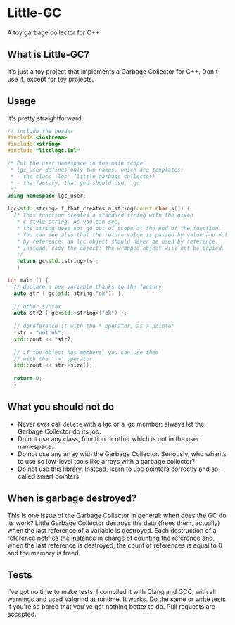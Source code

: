 # Little-GC
A toy garbage collector for C++
## What is Little-GC?
It's just a toy project that implements a Garbage Collector for C++. Don't use it, except for toy projects.
## Usage
It's pretty straightforward.
```c++
// include the header
#include <iostream>
#include <string>
#include "littlegc.inl"

/* Put the user namespace in the main scope
 * lgc_user defines only two names, which are templates:
 * - the class 'lgc' (little garbage collector)
 * - the factory, that you should use, 'gc'
 */
using namespace lgc_user;

lgc<std::string> f_that_creates_a_string(const char s[]) {
  /* This function creates a standard string with the given
   * c-style string. As you can see,
   * the string does not go out of scope at the end of the function.
   * You can see also that the return value is passed by value and not
   * by reference: an lgc object should never be used by reference.
   * Instead, copy the object: the wrapped object will not be copied.
   */
   return gc<std::string>(s);
   }

int main () {
  // declare a new variable thanks to the factory
  auto str { gc(std::string("ok")) };
  
  // other syntax
  auto str2 { gc<std::string>("ok") };
  
  // dereference it with the * operator, as a pointer
  *str = "not ok";
  std::cout << *str2;
  
  // if the object has members, you can use them
  // with the '->' operator
  std::cout << str->size();
  
  return 0;
  }
```
## What you should not do
* Never ever call `delete` with a lgc or a lgc member: always let the Garbage Collector do its job.
* Do not use any class, function or other which is not in the user namespace.
* Do not use any array with the Garbage Collector. Seriously, who whants to use so low-level tools like arrays with a garbage collector? 
* Do not use this library. Instead, learn to use pointers correctly and so-called smart pointers.
## When is garbage destroyed?
This is one issue of the Garbage Collector in general: when does the GC do its work?
Little Garbage Collector destroys the data (frees them, actually) when the last reference of a variable is destroyed. Each destruction of a reference notifies the instance in charge of counting the reference and, when the last reference is destroyed, the count of references is equal to 0 and the memory is freed.
## Tests
I've got no time to make tests. I compiled it with Clang and GCC, with all warnings and used Valgrind at runtime. It works. Do the same or write tests if you're so bored that you've got nothing better to do. Pull requests are accepted.
